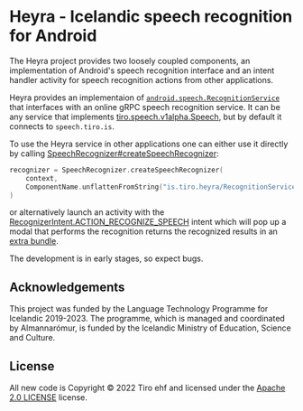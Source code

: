 # Heyra - Icelandic speech recognition for Android

The Heyra project provides two loosely coupled components, an implementation of
Android's speech recognition interface and an intent handler activity for speech
recognition actions from other applications.

Heyra provides an implementaion of
[`android.speech.RecognitionService`](https://developer.android.com/reference/kotlin/android/speech/RecognitionService)
that interfaces with an online gRPC speech recognition service. It can be any
service that implements
[tiro.speech.v1alpha.Speech](https://github.com/tiro-is/tiro-speech-core/blob/master/proto/tiro/speech/v1alpha/speech.proto),
but by default it connects to `speech.tiro.is`.

To use the Heyra service in other applications one can either use it directly by
calling
[SpeechRecognizer#createSpeechRecognizer](https://developer.android.com/reference/kotlin/android/speech/SpeechRecognizer#createSpeechRecognizer(android.content.Context)):

```kotlin
recognizer = SpeechRecognizer.createSpeechRecognizer(
    context,
    ComponentName.unflattenFromString("is.tiro.heyra/RecognitionService")
)
```

or alternatively launch an activity with the
[RecognizerIntent.ACTION_RECOGNIZE_SPEECH](https://developer.android.com/reference/kotlin/android/speech/RecognizerIntent#ACTION_RECOGNIZE_SPEECH)
intent which will pop up a modal that performs the recognition returns the
recognized results in an [extra
bundle](https://developer.android.com/reference/android/kotlin/speech/RecognizerIntent#EXTRA_RESULTS).

The development is in early stages, so expect bugs.

## Acknowledgements

This project was funded by the Language Technology Programme for Icelandic
2019-2023. The programme, which is managed and coordinated by Almannarómur, is
funded by the Icelandic Ministry of Education, Science and Culture.

## License

All new code is Copyright © 2022 Tiro ehf and licensed under the [Apache 2.0
LICENSE](LICENSE) license.
